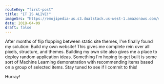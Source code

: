 ```yaml
---
routeKey: "first-post"
title: "IT IS ALIVE!"
imageSrc: "https://emojipedia-us.s3.dualstack.us-west-1.amazonaws.com/socialmedia/apple/155/party-popper_1f389.png"
date: 2018-04-09
draft: false
---
```


After months of flip flopping between static site themes, I've finally
found my solution: Build my own website! This gives me complete rein
over all pixels, structure, and themes. Building my own site also gives
me a place to deploy random application ideas. Something I'm hoping to
get built is some sort of Machine Learning demonstration with
recommending items based on a group of selected items. Stay tuned to see
if I commit to this!

Hurray!
